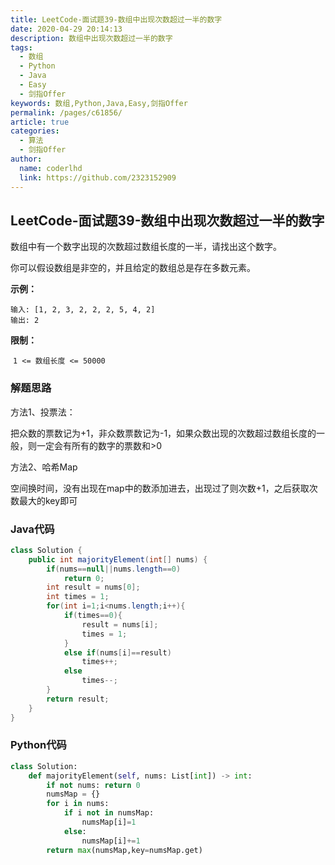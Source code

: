 ```yaml
---
title: LeetCode-面试题39-数组中出现次数超过一半的数字
date: 2020-04-29 20:14:13
description: 数组中出现次数超过一半的数字
tags: 
  - 数组
  - Python
  - Java
  - Easy
  - 剑指Offer
keywords: 数组,Python,Java,Easy,剑指Offer
permalink: /pages/c61856/
article: true
categories: 
  - 算法
  - 剑指Offer
author: 
  name: coderlhd
  link: https://github.com/2323152909
---
```


## LeetCode-面试题39-数组中出现次数超过一半的数字 

数组中有一个数字出现的次数超过数组长度的一半，请找出这个数字。

你可以假设数组是非空的，并且给定的数组总是存在多数元素。

 <!--more-->

**示例：**

```
输入: [1, 2, 3, 2, 2, 2, 5, 4, 2]
输出: 2
```

**限制：**

​	`1 <= 数组长度 <= 50000`

### 解题思路

方法1、投票法：

把众数的票数记为+1，非众数票数记为-1，如果众数出现的次数超过数组长度的一般，则一定会有所有的数字的票数和>0

方法2、哈希Map

空间换时间，没有出现在map中的数添加进去，出现过了则次数+1，之后获取次数最大的key即可

### Java代码

```java
class Solution {
    public int majorityElement(int[] nums) {
        if(nums==null||nums.length==0)
            return 0;
        int result = nums[0];
        int times = 1;
        for(int i=1;i<nums.length;i++){
            if(times==0){
                result = nums[i];
                times = 1;
            }
            else if(nums[i]==result)
                times++;
            else
                times--;
        }
        return result;
    }
}
```

### Python代码

```python
class Solution:
    def majorityElement(self, nums: List[int]) -> int:
        if not nums: return 0
        numsMap = {}
        for i in nums:
            if i not in numsMap:
                numsMap[i]=1
            else:
                numsMap[i]+=1
        return max(numsMap,key=numsMap.get)
```


